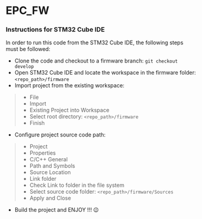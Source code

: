 # EPC_FW

### Instructions for STM32 Cube IDE

In order to run this code from the STM32 Cube IDE, the following steps must be followed:
- Clone the code and checkout to a firmware branch: `git checkout develop`
- Open STM32 Cube IDE and locate the workspace in the firmware folder: `<repo_path>/firmware`
- Import project from the existing workspace: 
>- File
>- Import
>- Existing Project into Workspace
>- Select root directory: `<repo_path>/firmware`
>- Finish
- Configure project source code path:
>- Project
>- Properties
>- C/C++ General
>- Path and Symbols
>- Source Location
>- Link folder
>- Check Link to folder in the file system
>- Select source code folder: `<repo_path>/firmware/Sources`
>- Apply and Close
- Build the project and ENJOY !!! :wink:
